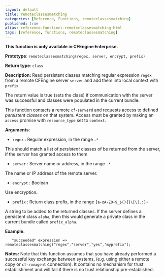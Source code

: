 ```yaml
---
layout: default
title: remoteclassesmatching
categories: [Reference, Functions, remoteclassesmatching]
published: true
alias: reference-functions-remoteclassesmatching.html
tags: [reference, functions, remoteclassesmatching]
---
```


**This function is only available in CFEngine Enterprise.**

**Prototype**: `remoteclassesmatching(regex, server, encrypt, prefix)`

**Return type**: `class`

**Description:** Read persistent classes matching regular expression `regex`
from a remote CFEngine server `server` and add them into local context with 
`prefix`.

The return value is true (sets the class) if communication with the server was 
successful and classes were populated in the current bundle.

This function contacts a remote `cf-serverd` and requests access to defined 
*persistent classes* on that system. Access must be granted by making an 
`access` promise with `resource_type` set to `context`.

**Arguments**:

* `regex` : Regular expression, in the range `.*`

This should match a list of *persistent* classes of be returned from the
server, if the server has granted access to them.

* `server` : Server name or address, in the range `.*`

The name or IP address of the remote server.

* `encrypt` : Boolean

Use encryption.

* `prefix` : Return class prefix, in the range
`[a-zA-Z0-9_$(){}\[\].:]+`

A string to be added to the returned classes. If the server defines a 
persistent class `alpha`, then this would generate a private class in the 
current bundle called `prefix_alpha`.

**Example:**

```cf3
   "succeeded" expression => remoteclassesmatching("regex","server","yes","myprefix");
```

**Notes:** Note that this function assumes that you have already performed a
successful key exchange between systems, (e.g. using either a remote
copy or `cf-runagent` connection). It contains no mechanism for trust
establishment and will fail if there is no trust relationship
pre-established.
